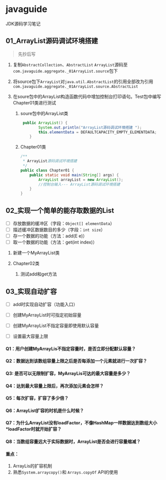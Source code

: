 # javaguide
JDK源码学习笔记


## 01_ArrayList源码调试环境搭建

> 先抄后写

1. 复制`AbstractCollection`、`AbstractList` `ArrayList`源码至`com.javaguide.aggregate._01ArrayList.source`包下

2. 将source包下`ArrayList`对`java.util.AbstractList`的引用全部改为引用`com.javaguide.aggregate._01ArrayList.source.AbstractList`

3. 在soure包中的ArrayList构造函数代码中增加控制台打印语句。Test包中编写Chapter01类进行测试

   1. soure包中的ArrayList类

      ```java
       public ArrayList() {
              System.out.println("ArrayList源码调试环境搭建 ");
              this.elementData = DEFAULTCAPACITY_EMPTY_ELEMENTDATA;
          }
      ```

   2. Chapter01类

      ```java
      /**
       * ArrayList源码调试环境搭建
       */
      public class Chapter01 {
          public static void main(String[] args) {
              ArrayList arrayList = new ArrayList();
              //控制台输入--- ArrayList源码调试环境搭建
          }
      }
      ```

     

## 02_实现一个简单的能存取数据的List

- [ ] 存放数据的缓冲区（字段：`Object[] elementData`）
- [ ] 描述缓冲区数据数目的多少（字段：`int size`）
- [ ] 存一个数据的功能（方法：add(E e)）
- [ ] 取一个数据的功能（方法：get(int index)）

1. 新建一个MyArrayList类

2. Chapter02类

   1. 测试add和get方法



## 03_实现自动扩容

- [ ] add时实现自动扩容（功能入口）

- [ ] 创建MyArrayList时可指定初始容量
- [ ] 创建MyArrayList不指定容量即使用默认容量
- [ ] 设置最大容量上限



#### Q1：用户创建MyArrayLis不指定容量时，是否立即分配默认容量？

#### Q2：数据达到该数组容量上限之后是否每添加一个元素就进行一次扩容？

#### Q3:   是否可以无限制扩容，MyArrayLis可达的最大容量是多少？

#### Q4：达到最大容量上限后，再次添加元素会怎样？

#### Q5：每次扩容，扩容了多少倍？

#### Q6：ArrayList扩容的时机是什么时候？

#### Q7：为什么ArrayList没有loadFactor，不像HashMap一样数据达到数组⼤⼩*loadFactor时就开始扩容？

#### Q8：当数组容量远大于实际数据时，ArrayList是否会进行容量缩减？



#### 重点：

1. ArrayLis的扩容机制
2. 熟悉`System.arraycopy()`和 `Arrays.copyOf` API的使用

